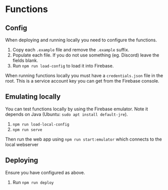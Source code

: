 # Functions

## Config

When deploying and running locally you need to configure the functions.

1. Copy each `.example` file and remove the `.example` suffix.
2. Populate each file. If you do not use something (eg. Discord) leave the fields blank.
3. Run `npm run load-config` to load it into Firebase.

When running functions locally you must have a `credentials.json` file in the root. This is a service account key you can get from the Firebase console.

## Emulating locally

You can test functions locally by using the Firebase emulator. Note it depends on Java (Ubuntu: `sudo apt install default-jre`).

1. `npm run load-local-config`
2. `npm run serve`

Then run the web app using `npm run start:emulator` which connects to the local webserver

## Deploying

Ensure you have configured as above.

1. Run `npm run deploy`
